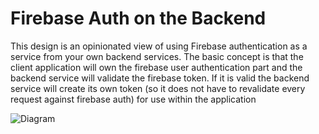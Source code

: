 # Firebase Auth on the Backend

This design is an opinionated view of using Firebase authentication as a service from your own backend services. The basic concept is that the client application will own the firebase user authentication part and the backend service will validate the firebase token. If it is valid the backend service will create its own token (so it does not have to revalidate every request against firebase auth) for use within the application

![Diagram](http://www.plantuml.com/plantuml/proxy?idx=0&src=https://raw.githubusercontent.com/aqwert/code_architecture_design/master/diagrams/backend_auth_firebase.puml) 
